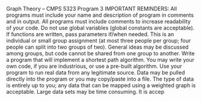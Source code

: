 Graph Theory – CMPS 5323
Program 3
IMPORTANT REMINDERS: All programs must include your name and
description of program in comments and in output. All programs must include
comments to increase readability of your code. Do not use global variables (global
constants are acceptable). If functions are written, pass parameters if/when needed.
This is an individual or small group assignment (at most three people per group; four
people can split into two groups of two). General ideas may be discussed among
groups, but code cannot be shared from one group to another.
Write a program that will implement a shortest path algorithm. You may write your
own code, if you are industrious, or use a pre-built algorithm.
Use your program to run real data from any legitimate source. Data may be pulled
directly into the program or you may copy/paste into a file. The type of data is
entirely up to you; any data that can be mapped using a weighted graph is acceptable.
Large data sets may be time consuming. It is accep
